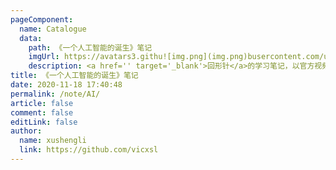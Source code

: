 ```yaml
---
pageComponent:
  name: Catalogue
  data:
    path: 《一个人工智能的诞生》笔记
    imgUrl: https://avatars3.githu![img.png](img.png)busercontent.com/u/18133?s=200&v=4
    description: <a href='' target='_blank'>回形针</a>的学习笔记，以官方视频为准。
title: 《一个人工智能的诞生》笔记
date: 2020-11-18 17:40:48
permalink: /note/AI/
article: false
comment: false
editLink: false
author:
  name: xushengli
  link: https://github.com/vicxsl
---
```

